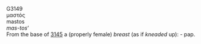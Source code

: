 <body>
  <p>G3149<br>  μαστός  <br> mastos  <br><i>mas-tos‘ </i><br>From the base of <a href="g3145.htm">3145</a>  a (properly female) <i>breast</i> (as if <i>kneaded</i> up): - pap.<br></p>
 </body>